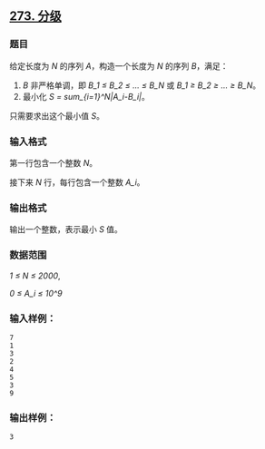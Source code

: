 ## [273. 分级](https://www.acwing.com/problem/content/275/)

### 题目

给定长度为 *N* 的序列 *A*，构造一个长度为 *N* 的序列 *B*，满足：

1. *B* 非严格单调，即 *B_1 ≤ B_2 ≤ … ≤ B_N* 或 *B_1 ≥ B_2 ≥ … ≥ B_N*。
2. 最小化 *S = sum_{i=1}^N|A_i-B_i|*。

只需要求出这个最小值 *S*。

### 输入格式

第一行包含一个整数 *N*。

接下来 *N* 行，每行包含一个整数 *A_i*。

### 输出格式

输出一个整数，表示最小 *S* 值。

### 数据范围

*1 ≤ N ≤ 2000*,

*0 ≤ A_i ≤ 10^9*

### 输入样例：

```
7
1
3
2
4
5
3
9
```

### 输出样例：

```
3
```
